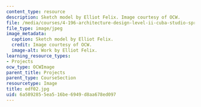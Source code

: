 ```yaml
---
content_type: resource
description: Sketch model by Elliot Felix. Image courtesy of OCW.
file: /media/courses/4-196-architecture-design-level-ii-cuba-studio-spring-2004/6a5892855ea516be6949d8aa678ed097_edf02.jpg
file_type: image/jpeg
image_metadata:
  caption: Sketch model by Elliot Felix.
  credit: Image courtesy of OCW.
  image-alt: Work by Elliot Felix.
learning_resource_types:
- Projects
ocw_type: OCWImage
parent_title: Projects
parent_type: CourseSection
resourcetype: Image
title: edf02.jpg
uid: 6a589285-5ea5-16be-6949-d8aa678ed097
---
```

